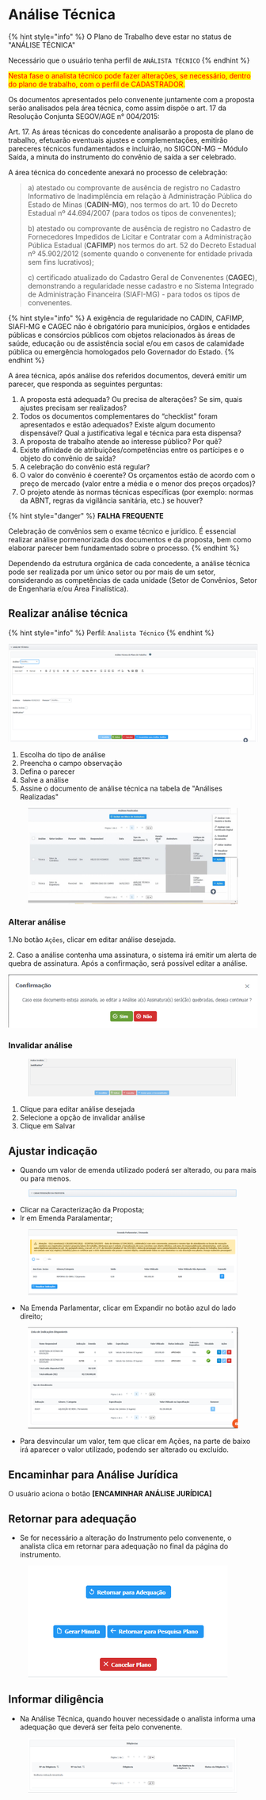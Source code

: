 # Análise Técnica

{% hint style="info" %}
O Plano de Trabalho deve estar no status de "ANÁLISE TÉCNICA"&#x20;

Necessário que o usuário tenha perfil de `ANÁLISTA TÉCNICO`
{% endhint %}

&#x20;<mark style="color:red;">Nesta fase o analista técnico pode fazer alterações, se necessário, dentro do plano de trabalho, com o perfil de CADASTRADOR.</mark>

Os documentos apresentados pelo convenente juntamente com a proposta serão analisados pela área técnica, como assim dispõe o art. 17 da Resolução Conjunta SEGOV/AGE n° 004/2015:

Art. 17. As áreas técnicas do concedente analisarão a proposta de plano de trabalho, efetuarão eventuais ajustes e complementações, emitirão pareceres técnicos fundamentados e incluirão, no SIGCON-MG – Módulo Saída, a minuta do instrumento do convênio de saída a ser celebrado.

A área técnica do concedente anexará no processo de celebração:

> a) atestado ou comprovante de ausência de registro no Cadastro Informativo de Inadimplência em relação à Administração Pública do Estado de Minas (**CADIN-MG**), nos termos do art. 10 do Decreto Estadual nº 44.694/2007 (para todos os tipos de convenentes);
>
> b) atestado ou comprovante de ausência de registro no Cadastro de Fornecedores Impedidos de Licitar e Contratar com a Administração Pública Estadual (**CAFIMP**) nos termos do art. 52 do Decreto Estadual nº 45.902/2012 (somente quando o convenente for entidade privada sem fins lucrativos);
>
> c) certificado atualizado do Cadastro Geral de Convenentes (**CAGEC**), demonstrando a regularidade nesse cadastro e no Sistema Integrado de Administração Financeira (SIAFI-MG) -  para todos os tipos de convenentes.

{% hint style="info" %}
A exigência de regularidade no CADIN, CAFIMP, SIAFI-MG e CAGEC não é obrigatório para municípios, órgãos e entidades públicas e consórcios públicos com objetos relacionados às áreas de saúde, educação ou de assistência social e/ou em casos de calamidade pública ou emergência homologados pelo Governador do Estado.
{% endhint %}

A área técnica, após análise dos referidos documentos, deverá emitir um parecer, que responda as seguintes perguntas:

1. A proposta está adequada? Ou precisa de alterações? Se sim, quais ajustes precisam ser realizados?&#x20;
2. Todos os documentos complementares do “checklist” foram apresentados e estão adequados? Existe algum documento dispensável? Qual a justificativa legal e técnica para esta dispensa?
3. A proposta de trabalho atende ao interesse público? Por quê?&#x20;
4. Existe afinidade de atribuições/competências entre os partícipes e o objeto do convênio de saída?&#x20;
5. A celebração do convênio está regular?&#x20;
6. O valor do convênio é coerente? Os orçamentos estão de acordo com o preço de mercado (valor entre a média e o menor dos preços orçados)?&#x20;
7. O projeto atende às normas técnicas específicas (por exemplo: normas da ABNT, regras da vigilância sanitária, etc.) se houver?

{% hint style="danger" %}
**FALHA FREQUENTE**&#x20;

Celebração de convênios sem o exame técnico e jurídico. É essencial realizar análise pormenorizada dos documentos e da proposta, bem como elaborar parecer bem fundamentado sobre o processo.
{% endhint %}

Dependendo da estrutura orgânica de cada concedente, a análise técnica pode ser realizada por um único setor ou por mais de um setor, considerando as competências de cada unidade (Setor de Convênios, Setor de Engenharia e/ou Área Finalística).

## Realizar análise técnica

{% hint style="info" %}
Perfil: `Analista Técnico`
{% endhint %}

![](<../../.gitbook/assets/image (534) (1).png>)

1. Escolha do tipo de análise
2. Preencha o campo observação
3. Defina o parecer
4. Salve a análise
5. Assine o documento de análise técnica na tabela de "Análises Realizadas"

<figure><img src="../../.gitbook/assets/analise tecnica.jpg" alt=""><figcaption></figcaption></figure>

### Alterar análise

1.No botão `Ações`, clicar em editar análise desejada.

2\. Caso a análise contenha uma assinatura, o sistema irá emitir um alerta de quebra de assinatura. Após a confirmação, será possível editar a análise.

![](<../../.gitbook/assets/image (528) (1).png>)

### Invalidar análise

<figure><img src="../../.gitbook/assets/image (18) (2).png" alt=""><figcaption></figcaption></figure>

1. Clique para editar análise desejada
2. Selecione a opção de invalidar análise
3. Clique em Salvar

## Ajustar indicação

* Quando um valor de emenda utilizado poderá ser alterado, ou para mais ou para menos.

<figure><img src="../../.gitbook/assets/image (26) (2).png" alt=""><figcaption></figcaption></figure>

* Clicar na Caracterização da Proposta;
* Ir em Emenda Paralamentar;

<figure><img src="../../.gitbook/assets/image (11) (1).png" alt=""><figcaption></figcaption></figure>

* Na Emenda Parlamentar, clicar em Expandir no botão azul do lado direito;

<figure><img src="../../.gitbook/assets/image (23) (2).png" alt=""><figcaption></figcaption></figure>

* Para desvincular um valor, tem que clicar em Ações, na parte de baixo irá aparecer o valor utilizado, podendo ser alterado ou excluído.

## Encaminhar para Análise Jurídica

O usuário aciona o botão **\[ENCAMINHAR ANÁLISE JURÍDICA]**

## Retornar para adequação

* Se for necessário a alteração do Instrumento pelo convenente, o analista clica em retornar para adequação no final da página do instrumento.

<figure><img src="../../.gitbook/assets/image (7) (2).png" alt=""><figcaption></figcaption></figure>

## Informar diligência

* Na Análise Técnica, quando houver necessidade o analista informa uma adequação que deverá ser feita pelo convenente.&#x20;

<figure><img src="../../.gitbook/assets/image (36).png" alt=""><figcaption></figcaption></figure>
